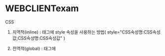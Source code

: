# WEBCLIENTexam
CSS
1. 지역적(inline) : 태그에 style 속성을 사용하는 방법( style="CSS속성명:CSS속성값;CSS속성명:CSS속성값" )
2. 전역적(global) : <head>태그에 <style> 이라는 태그를 작성하고 컨텐트로 CSS 코드 작성하는 방법

    대상 {
      CSS속성명:CSS속성값;
      CSS속성명:CSS속성값;
        }       
    대상 - CSS Selector(선택자)
    
3.외부파일 : CSS 코드를 독립된 파일(xxx.css)로 생성해서 HTML 문서 안으로 포함시키는 방법
                      <link> 또는 import 구문을 사용
                      
***
                      
                       [src]
                       [src=1.png]
                       [src$=png]  (png로 끝나는)
                       [src^=duke]  (duke로 시작하는)
                       
 ***
 
        식1 && 식2  (식1이 true일때 식2 실행)
  
        식1 || 식2  (식1이 false일때 식2 실행)
        
***
        var 변수
        let 변수    (단한번만 가능)
        const 변수=초기값  (단한번만 가능, 할당된 값 변경불가)
        
***
## DOM 객체 찾기
      document.getElementsByTagName("태그명")[index]  --> Element 객체들을 저장한 유사 배열 객체
      document.getElementById("id속성값")  --> Element 객체 또는 null
 
      document.querySelector("찾으려는태그의 CSS선택자")  --> Element 객체 또는 null  (이때 id값이면 앞에 #을 붙여야함 ex. <h1> -> "h1"  /  <h1 id="t1"> -> "#t1")
      document.querySelectorAll("찾으려는태그의 CSS선택자")  --> Element 객체들을 저장한 유사 배열 객체
      
### 이벤트 핸들러 구현 방법
  1. 인라인 이벤트 모델
	<태그명 onxxx = "수행코드">
  2. 고전 이벤트 모델
	dom객체.onxxx = 함수
  3. 표준 이벤트 모델
  dom객체.addEventListener("xxx", 함수)
		
***
## 사이트이동
	location.href=url;
	
***
## 날짜 출력
	var d=new Date();
	d==Tue Feb 15 2022 09:18:09 GMT+0900 (한국 표준시)
	d.toLocaleString()==2022. 2. 15. 오전 9:18:09
	d.getFullYear();
	d.getMonth();
	d.getDate();
	d.getDay(); // 0 : 일요일
		...
